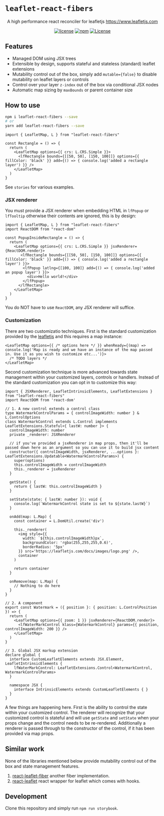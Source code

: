`leaflet-react-fibers`
=====================

<div align="center">

A high performance react reconciler for leafletjs https://www.leafletjs.com

[![license](https://img.shields.io/badge/license-MIT-blue.svg)](https://github.com/chickencoding123/leaflet-react-fibers/blob/main/LICENSE) [![npm](https://img.shields.io/npm/v/leaflet-react-fibers)](https://www.npmjs.com/package/leaflet-react-fibers) [![License](https://img.shields.io/npm/l/leaflet-react-fibers)](https://github.com/chickencoding123/leaflet-react-fibers/blob/main/LICENSE)

</div>

## Features

- Managed DOM using JSX trees
- Extensible by design, supports stateful and stateless (standard) leaflet extensions
- Mutability control out of the box, simply add `mutable={false}` to disable mutability on leaflet layers or controls
- Control over your layer `z-index` out of the box via conditional JSX nodes
- Automatic map sizing by  `maxBounds` or parent container size


## How to use
```sh
npm i leaflet-react-fibers --save
# or
yarn add leaflet-react-fibers --save
```
```tsx
import { LeafletMap, L } from "leaflet-react-fibers"

const Rectangle = () => {
  return (
    <LeafletMap options={{ crs: L.CRS.Simple }}>
      <lfRectangle bounds={[[50, 50], [150, 100]]} options={{ fillColor: 'black' }} add={() => { console.log('added a rectangle layer') }} />
    </LeafletMap>
  )
}
```
See `stories` for various examples.

### JSX renderer
You must provide a JSX renderer when embedding HTML in `lfPopup` or `lfTooltip` otherwise their contents are ignored, this is by design:
```tsx
import { LeafletMap, L } from "leaflet-react-fibers"
import ReactDOM from "react-dom"

const PopupInsideRectangle = () => {
  return (
    <LeafletMap options={{ crs: L.CRS.Simple }} jsxRenderer={ReactDOM.render}>
       <lfRectangle bounds={[[50, 50], [150, 100]]} options={{ fillColor: 'black' }} add={() => { console.log('added a rectangle layer') }}>
        <lfPopup latlng={[100, 100]} add={() => { console.log('added an popup layer') }}>
          <div>Hello world!</div>
        </lfPopup>
      </lfRectangle>
    </LeafletMap>
  )
}
```
You do NOT have to use `ReactDOM`, any JSX renderer will suffice. 


### Customization
There are two customizatio techniques. First is the standard customization provided by the [leafletjs](https://www.leafletjs.com) and this requires a  map instance:
```tsx
<LeafletMap options={{ /* options here */ }} whenReady={(map) => console.log('Map is ready and we have an instance of the map passed in. Use it as you wish to customize etc...')}>
  /* TODO layers */
</LeafletMap>
```

Second customization technique is more advanced towards state management within your customized layers, controls or handlers. Instead of the standard customization you can opt in to customize this way:

```tsx
import { JSXRenderer, LeafletIntrinsicElements, LeafletExtensions } from "leaflet-react-fibers"
import ReactDOM from 'react-dom'

// 1. A new control extends a control class
type WatermarkControlParams = { controlImageWidth: number } & L.ControlOptions
class WatermarkControl extends L.Control implements LeafletExtensions.Stateful<{ lastW: number }> {
  controlImageWidth: number
  private _renderer: JSXRenderer

  // if you've provided a jsxRenderer in map props, then it'll be passed down here as an argument so you can use it to build jsx content
  constructor({ controlImageWidth, jsxRenderer, ...options }: LeafletExtensions.Updatable<WatermarkControlParams>) {
    super(options)
    this.controlImageWidth = controlImageWidth
    this._renderer = jsxRenderer
  }

  getState() {
    return { lastW: this.controlImageWidth }
  }

  setState(state: { lastW: number }): void {
    console.log(`WatermarkControl state is set to ${state.lastW}`)
  }

  onAdd(map: L.Map) {
    const container = L.DomUtil.create('div')

    this._renderer(
      <img style={{
        width: `${this.controlImageWidth}px`,
        backgroundColor: 'rgba(255,255,255,0.6)',
        borderRadius: '5px'
      }} src='https://leafletjs.com/docs/images/logo.png' />,
      container
    )

    return container
  }

  onRemove(map: L.Map) {
    // Nothing to do here
  }
}

// 2. A component
export const Watermark = ({ position }: { position: L.ControlPosition }) => {
  return (
    <LeafletMap options={{ zoom: 1 }} jsxRenderer={ReactDOM.render}>
      <lfWaterMarkControl klass={WatermarkControl} params={{ position, controlImageWidth: 200 }} />
    </LeafletMap>
  )
}

// 3. Global JSX markup extension
declare global {
  interface CustomLeafletElements extends JSX.Element, LeafletIntrinsicElements {
    lfWaterMarkControl: LeafletExtensions.Control<WatermarkControl, WatermarkControlParams>
  }

  namespace JSX {
    interface IntrinsicElements extends CustomLeafletElements { }
  }
}
```
A few things are happening here. First is the ability to control the state within your customized control. The renderer will recognize that your customized control is stateful and will use `getState` and `setState` when your props change and the control needs to be re-rendered. Additionally a renderer is passed through to the constructor of the control, if it has been provided via map props. 

## Similar work
None of the libraries mentioned below provide mutability control out of the box and state management features.
1. [react-leaflet-fiber](https://github.com/umar-ahmed/react-leaflet-fiber) another fiber implementation.
2. [react-leaflet](https://github.com/PaulLeCam/react-leaflet) react wrapper for leaflet which comes with hooks.

## Development
Clone this repository and simply run `npm run storybook`.
